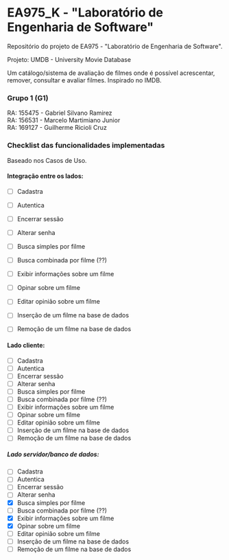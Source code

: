 # EA975_K - "Laboratório de Engenharia de Software"
Repositório do projeto de EA975 - "Laboratório de Engenharia de Software".

Projeto: UMDB - University Movie Database 

Um catálogo/sistema de avaliação de filmes onde é possível acrescentar, 
remover, consultar e avaliar filmes. Inspirado no IMDB.


### Grupo 1 (G1)
RA: 155475 - Gabriel Silvano Ramirez\
RA: 156531 - Marcelo Martimiano Junior\
RA: 169127 - Guilherme Ricioli Cruz


### Checklist das funcionalidades implementadas

Baseado nos Casos de Uso.

#### Integração entre os lados: 

- [ ] Cadastra
- [ ] Autentica
- [ ] Encerrar sessão
- [ ] Alterar senha
- [ ] Busca simples por filme
- [ ] Busca combinada por filme (??)
- [ ] Exibir informações sobre um filme
- [ ] Opinar sobre um filme
- [ ] Editar opinião sobre um filme
- [ ] Inserção de um filme na base de dados
- [ ] Remoção de um filme na base de dados


#### Lado cliente:

- [ ] Cadastra
- [ ] Autentica
- [ ] Encerrar sessão
- [ ] Alterar senha
- [ ] Busca simples por filme
- [ ] Busca combinada por filme (??)
- [ ] Exibir informações sobre um filme
- [ ] Opinar sobre um filme
- [ ] Editar opinião sobre um filme
- [ ] Inserção de um filme na base de dados
- [ ] Remoção de um filme na base de dados

##### Lado servidor/banco de dados:

- [ ] Cadastra
- [ ] Autentica
- [ ] Encerrar sessão
- [ ] Alterar senha
- [x] Busca simples por filme
- [ ] Busca combinada por filme (??)
- [x] Exibir informações sobre um filme
- [x] Opinar sobre um filme
- [ ] Editar opinião sobre um filme
- [ ] Inserção de um filme na base de dados
- [ ] Remoção de um filme na base de dados
